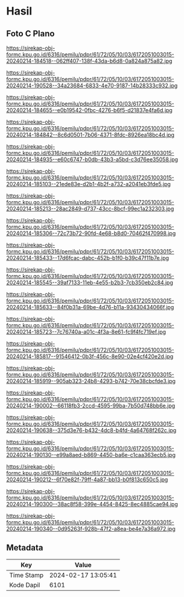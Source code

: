 # Hasil

## Foto C Plano

https://sirekap-obj-formc.kpu.go.id/6316/pemilu/pdpr/61/72/05/10/03/6172051003015-20240214-184518--062ff407-138f-43da-b6d8-0a824a875a82.jpg

https://sirekap-obj-formc.kpu.go.id/6316/pemilu/pdpr/61/72/05/10/03/6172051003015-20240214-190528--34a23684-6833-4e70-9187-14b28333c932.jpg

https://sirekap-obj-formc.kpu.go.id/6316/pemilu/pdpr/61/72/05/10/03/6172051003015-20240214-184655--e0b19542-0fbc-4276-b6f5-d21837e4fa6d.jpg

https://sirekap-obj-formc.kpu.go.id/6316/pemilu/pdpr/61/72/05/10/03/6172051003015-20240214-184842--8c6d0501-7b06-4371-8fdc-8926ea18bc4d.jpg

https://sirekap-obj-formc.kpu.go.id/6316/pemilu/pdpr/61/72/05/10/03/6172051003015-20240214-184935--e60c6747-b0db-43b3-a5bd-c3d76ee35058.jpg

https://sirekap-obj-formc.kpu.go.id/6316/pemilu/pdpr/61/72/05/10/03/6172051003015-20240214-185103--21ede83e-d2b1-4b2f-a732-a2041eb3fde5.jpg

https://sirekap-obj-formc.kpu.go.id/6316/pemilu/pdpr/61/72/05/10/03/6172051003015-20240214-185213--28ac2849-d737-43cc-8bcf-99ec1a232303.jpg

https://sirekap-obj-formc.kpu.go.id/6316/pemilu/pdpr/61/72/05/10/03/6172051003015-20240214-185306--72c73b72-90fd-4e68-b8d0-70462f470998.jpg

https://sirekap-obj-formc.kpu.go.id/6316/pemilu/pdpr/61/72/05/10/03/6172051003015-20240214-185433--17d6fcac-dabc-452b-b1f0-b39c47f11b7e.jpg

https://sirekap-obj-formc.kpu.go.id/6316/pemilu/pdpr/61/72/05/10/03/6172051003015-20240214-185545--39af7133-11eb-4e55-b2b3-7cb350eb2c84.jpg

https://sirekap-obj-formc.kpu.go.id/6316/pemilu/pdpr/61/72/05/10/03/6172051003015-20240214-185633--84f0b31a-69be-4d76-b11a-93430434066f.jpg

https://sirekap-obj-formc.kpu.go.id/6316/pemilu/pdpr/61/72/05/10/03/6172051003015-20240214-185723--7c76740a-a01c-4f3a-8e61-fc9f4fc719ef.jpg

https://sirekap-obj-formc.kpu.go.id/6316/pemilu/pdpr/61/72/05/10/03/6172051003015-20240214-185817--91546412-0b3f-456c-8e90-02e4cf420e2d.jpg

https://sirekap-obj-formc.kpu.go.id/6316/pemilu/pdpr/61/72/05/10/03/6172051003015-20240214-185919--905ab323-24b8-4293-b742-70e38cbcfde3.jpg

https://sirekap-obj-formc.kpu.go.id/6316/pemilu/pdpr/61/72/05/10/03/6172051003015-20240214-190002--66118fb3-2ccd-4595-99ba-7b50d748bb6e.jpg

https://sirekap-obj-formc.kpu.go.id/6316/pemilu/pdpr/61/72/05/10/03/6172051003015-20240214-190638--375d3e76-b432-4dc8-b4fd-4a64768f262c.jpg

https://sirekap-obj-formc.kpu.go.id/6316/pemilu/pdpr/61/72/05/10/03/6172051003015-20240214-190130--e99a8aed-b869-4450-ba6e-c1caa363ecb5.jpg

https://sirekap-obj-formc.kpu.go.id/6316/pemilu/pdpr/61/72/05/10/03/6172051003015-20240214-190212--6f70e82f-79ff-4a87-bb13-b0f813c650c5.jpg

https://sirekap-obj-formc.kpu.go.id/6316/pemilu/pdpr/61/72/05/10/03/6172051003015-20240214-190300--38ac8f58-399e-4454-8425-8ec4885cae94.jpg

https://sirekap-obj-formc.kpu.go.id/6316/pemilu/pdpr/61/72/05/10/03/6172051003015-20240214-190340--0d95263f-928b-47f2-a8ea-be4e7a36a972.jpg


## Metadata

| Key        | Value               |
| ---------- | ------------------- |
| Time Stamp | 2024-02-17 13:05:41 |
| Kode Dapil | 6101                |



